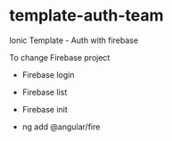 # template-auth-team
Ionic Template - Auth with firebase

To change Firebase project
- Firebase login
- Firebase list
- Firebase init

- ng add @angular/fire
